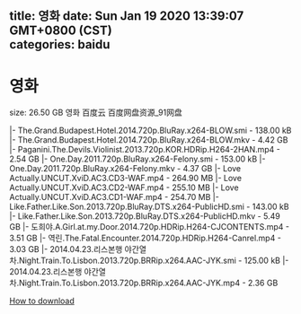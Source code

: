 
title: 영화
date: Sun Jan 19 2020 13:39:07 GMT+0800 (CST)    
categories: baidu
---

# 영화
size: 26.50 GB
 영화 百度云 百度网盘资源_91网盘
 
|- The.Grand.Budapest.Hotel.2014.720p.BluRay.x264-BLOW.smi - 138.00 kB
|- The.Grand.Budapest.Hotel.2014.720p.BluRay.x264-BLOW.mkv - 4.42 GB
|- Paganini.The.Devils.Violinist.2013.720p.KOR.HDRip.H264-2HAN.mp4 - 2.54 GB
|- One.Day.2011.720p.BluRay.x264-Felony.smi - 153.00 kB
|- One.Day.2011.720p.BluRay.x264-Felony.mkv - 4.37 GB
|- Love Actually.UNCUT.XviD.AC3.CD3-WAF.mp4 - 264.90 MB
|- Love Actually.UNCUT.XviD.AC3.CD2-WAF.mp4 - 255.10 MB
|- Love Actually.UNCUT.XviD.AC3.CD1-WAF.mp4 - 254.70 MB
|- Like.Father.Like.Son.2013.720p.BluRay.DTS.x264-PublicHD.smi - 143.00 kB
|- Like.Father.Like.Son.2013.720p.BluRay.DTS.x264-PublicHD.mkv - 5.49 GB
|- 도희야.A.Girl.at.my.Door.2014.720p.HDRip.H264-CJCONTENTS.mp4 - 3.51 GB
|- 역린.The.Fatal.Encounter.2014.720p.HDRip.H264-Canrel.mp4 - 3.03 GB
|- 2014.04.23.리스본행 야간열차.Night.Train.To.Lisbon.2013.720p.BRRip.x264.AAC-JYK.smi - 125.00 kB
|- 2014.04.23.리스본행 야간열차.Night.Train.To.Lisbon.2013.720p.BRRip.x264.AAC-JYK.mp4 - 2.36 GB

[How to download](https://bpcam.bemobtrk.com/go/2ceec3aa-1ca2-46d6-b9ff-aaa5c184517c?jno=3210)